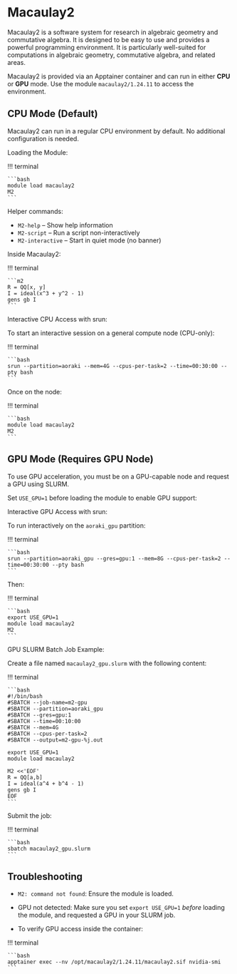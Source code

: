 # Macaulay2 

Macaulay2 is a software system for research in algebraic geometry and commutative algebra. It is designed to be easy to use and provides a powerful programming environment.
It is particularly well-suited for computations in algebraic geometry, commutative algebra, and related areas.

Macaulay2 is provided via an Apptainer container and can run in either **CPU** or **GPU** mode. Use the module ``macaulay2/1.24.11`` to access the environment.

## CPU Mode (Default)


Macaulay2 can run in a regular CPU environment by default. No additional configuration is needed.

Loading the Module:

!!! terminal

    ```bash
    module load macaulay2
    M2
    ```
Helper commands:

- ``M2-help`` – Show help information
- ``M2-script`` – Run a script non-interactively
- ``M2-interactive`` – Start in quiet mode (no banner)

Inside Macaulay2:

!!! terminal

    ```m2
    R = QQ[x, y]
    I = ideal(x^3 + y^2 - 1)
    gens gb I
    ```

Interactive CPU Access with srun:

To start an interactive session on a general compute node (CPU-only):

!!! terminal

    ```bash
    srun --partition=aoraki --mem=4G --cpus-per-task=2 --time=00:30:00 --pty bash
    ```
Once on the node:

!!! terminal

    ```bash
    module load macaulay2
    M2
    ```

## GPU Mode (Requires GPU Node)


To use GPU acceleration, you must be on a GPU-capable node and request a GPU using SLURM.

Set `USE_GPU=1` before loading the module to enable GPU support:

Interactive GPU Access with srun:

To run interactively on the `aoraki_gpu` partition:

!!! terminal

    ```bash
    srun --partition=aoraki_gpu --gres=gpu:1 --mem=8G --cpus-per-task=2 --time=00:30:00 --pty bash
    ```

Then:

!!! terminal

    ```bash
    export USE_GPU=1
    module load macaulay2
    M2
    ```

GPU SLURM Batch Job Example:

Create a file named ``macaulay2_gpu.slurm`` with the following content:

!!! terminal

    ```bash
    #!/bin/bash
    #SBATCH --job-name=m2-gpu
    #SBATCH --partition=aoraki_gpu
    #SBATCH --gres=gpu:1
    #SBATCH --time=00:10:00
    #SBATCH --mem=4G
    #SBATCH --cpus-per-task=2
    #SBATCH --output=m2-gpu-%j.out

    export USE_GPU=1
    module load macaulay2

    M2 <<'EOF'
    R = QQ[a,b]
    I = ideal(a^4 + b^4 - 1)
    gens gb I
    EOF
    ```

Submit the job:

!!! terminal

    ```bash
    sbatch macaulay2_gpu.slurm
    ```

## Troubleshooting


- ``M2: command not found``:
  Ensure the module is loaded.

- GPU not detected:
  Make sure you set ``export USE_GPU=1`` *before* loading the module, and requested a GPU in your SLURM job.

- To verify GPU access inside the container:

!!! terminal

    ```bash
    apptainer exec --nv /opt/macaulay2/1.24.11/macaulay2.sif nvidia-smi
    ```
